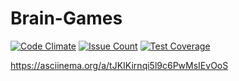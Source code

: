 # Brain-Games

[![Code Climate](https://codeclimate.com/github/johnromanoff/project-lvl1-s408/badges/gpa.svg)](https://codeclimate.com/github/johnromanoff/project-lvl1-s408)
[![Issue Count](https://codeclimate.com/github/johnromanoff/project-lvl1-s408/badges/issue_count.svg)](https://codeclimate.com/github/johnromanoff/project-lvl1-s408)
[![Test Coverage](https://codeclimate.com/github/johnromanoff/project-lvl1-s408/badges/coverage.svg)](https://codeclimate.com/github/johnromanoff/project-lvl1-s408/coverage)

https://asciinema.org/a/tJKIKirnqi5l9c6PwMsIEvOoS